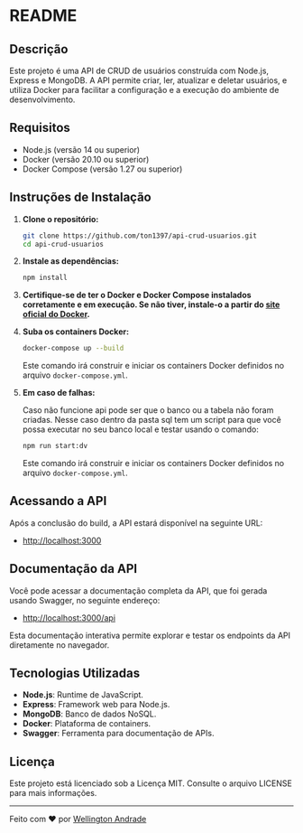 # README

## Descrição

Este projeto é uma API de CRUD de usuários construída com Node.js, Express e MongoDB. A API permite criar, ler, atualizar e deletar usuários, e utiliza Docker para facilitar a configuração e a execução do ambiente de desenvolvimento.

## Requisitos

- Node.js (versão 14 ou superior)
- Docker (versão 20.10 ou superior)
- Docker Compose (versão 1.27 ou superior)

## Instruções de Instalação

1. **Clone o repositório:**

   ```sh
   git clone https://github.com/ton1397/api-crud-usuarios.git
   cd api-crud-usuarios
   ```

2. **Instale as dependências:**

   ```sh
   npm install
   ```

3. **Certifique-se de ter o Docker e Docker Compose instalados corretamente e em execução. Se não tiver, instale-o a partir do [site oficial do Docker](https://www.docker.com/get-started).**

4. **Suba os containers Docker:**

   ```sh
   docker-compose up --build
   ```

   Este comando irá construir e iniciar os containers Docker definidos no arquivo `docker-compose.yml`.

5. **Em caso de falhas:**

   Caso não funcione api pode ser que o banco ou a tabela não foram criadas. Nesse caso dentro da pasta sql tem um script para que você possa executar no seu banco local e testar usando o comando:

   ```sh
   npm run start:dv
   ```

   Este comando irá construir e iniciar os containers Docker definidos no arquivo `docker-compose.yml`.

## Acessando a API

Após a conclusão do build, a API estará disponível na seguinte URL:

- [http://localhost:3000](http://localhost:3000)

## Documentação da API

Você pode acessar a documentação completa da API, que foi gerada usando Swagger, no seguinte endereço:

- [http://localhost:3000/api](http://localhost:3000/api)

Esta documentação interativa permite explorar e testar os endpoints da API diretamente no navegador.

## Tecnologias Utilizadas

- **Node.js**: Runtime de JavaScript.
- **Express**: Framework web para Node.js.
- **MongoDB**: Banco de dados NoSQL.
- **Docker**: Plataforma de containers.
- **Swagger**: Ferramenta para documentação de APIs.

## Licença

Este projeto está licenciado sob a Licença MIT. Consulte o arquivo LICENSE para mais informações.

---

Feito com ❤️ por [Wellington Andrade](https://github.com/ton1397/)